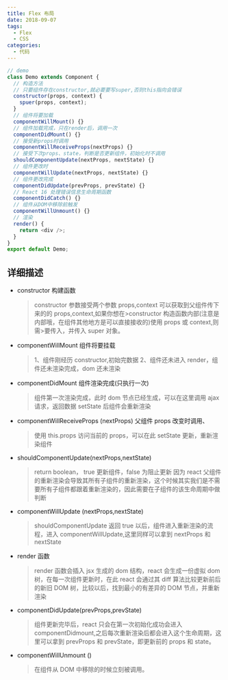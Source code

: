 ```yaml
---
title: Flex 布局
date: 2018-09-07
tags:
  - Flex
  - CSS
categories:
  - 代码
---
```


```js
// demo
class Demo extends Component {
  // 构造方法
  // 只要组件存在constructor,就必要要写super,否则this指向会错误
  constructor(props, context) {
    spuer(props, context);
  }
  // 组件将要加载
  componentWillMount() {}
  // 组件加载完成，只在render后，调用一次
  componentDidMount() {}
  // 接受新props时调用
  componentWillReceiveProps(nextProps) {}
  // 接受下次props、state，判断是否更新组件，初始化时不调用
  shouldComponentUpdate(nextProps, nextState) {}
  // 组件更改时
  componentWillUpdate(nextProps, nextState) {}
  // 组件更改完成
  componentDidUpdate(prevProps, prevState) {}
  // React 16 处理错误信息生命周期函数
  componentDidCatch() {}
  // 组件从DOM中移除前触发
  componentWillUnmount() {}
  // 渲染
  render() {
    return <div />;
  }
}
export default Demo;
```

## 详细描述

- constructor 构建函数

  > constructor 参数接受两个参数 props,context 可以获取到父组件传下来的的 props,context,如果你想在>constructor 构造函数内部(注意是内部哦，在组件其他地方是可以直接接收的)使用 props 或 context,则需>要传入，并传入 super 对象。

- componentWillMount 组件将要挂载
  > 1、组件刚经历 constructor,初始完数据
  > 2、组件还未进入 render，组件还未渲染完成，dom 还未渲染
- componentDidMount 组件渲染完成(只执行一次)

  > 组件第一次渲染完成，此时 dom 节点已经生成，可以在这里调用 ajax 请求，返回数据 setState 后组件会重新渲染

- componentWillReceiveProps (nextProps) 父组件 props 改变时调用、

  > 使用 this.props 访问当前的 props，可以在此 setState 更新，重新渲染组件

- shouldComponentUpdate(nextProps,nextState)

  > return boolean， true 更新组件，false 为阻止更新
  > 因为 react 父组件的重新渲染会导致其所有子组件的重新渲染，这个时候其实我们是不需要所有子组件都跟着重新渲染的，因此需要在子组件的该生命周期中做判断

- componentWillUpdate (nextProps,nextState)

  > shouldComponentUpdate 返回 true 以后，组件进入重新渲染的流程，进入 componentWillUpdate,这里同样可以拿到 nextProps 和 nextState

- render 函数

  > render 函数会插入 jsx 生成的 dom 结构，react 会生成一份虚拟 dom 树，在每一次组件更新时，在此 react 会通过其 diff 算法比较更新前后的新旧 DOM 树，比较以后，找到最小的有差异的 DOM 节点，并重新渲染

- componentDidUpdate(prevProps,prevState)

  > 组件更新完毕后，react 只会在第一次初始化成功会进入 componentDidmount,之后每次重新渲染后都会进入这个生命周期，这里可以拿到 prevProps 和 prevState，即更新前的 props 和 state。

- componentWillUnmount ()
  > 在组件从 DOM 中移除的时候立刻被调用。
